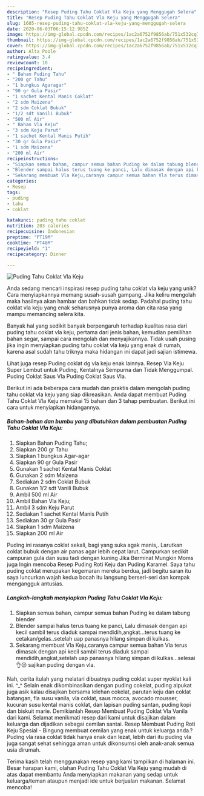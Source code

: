 ```yaml
---
description: "Resep Puding Tahu Coklat Vla Keju yang Menggugah Selera"
title: "Resep Puding Tahu Coklat Vla Keju yang Menggugah Selera"
slug: 1605-resep-puding-tahu-coklat-vla-keju-yang-menggugah-selera
date: 2020-06-03T06:15:12.985Z
image: https://img-global.cpcdn.com/recipes/1ac2a6752f9856ab/751x532cq70/puding-tahu-coklat-vla-keju-foto-resep-utama.jpg
thumbnail: https://img-global.cpcdn.com/recipes/1ac2a6752f9856ab/751x532cq70/puding-tahu-coklat-vla-keju-foto-resep-utama.jpg
cover: https://img-global.cpcdn.com/recipes/1ac2a6752f9856ab/751x532cq70/puding-tahu-coklat-vla-keju-foto-resep-utama.jpg
author: Alta Poole
ratingvalue: 3.4
reviewcount: 10
recipeingredient:
- " Bahan Puding Tahu"
- "200 gr Tahu"
- "1 bungkus Agaragar"
- "90 gr Gula Pasir"
- "1 sachet Kental Manis Coklat"
- "2 sdm Maizena"
- "2 sdm Coklat Bubuk"
- "1/2 sdt Vanili Bubuk"
- "500 ml Air"
- " Bahan Vla Keju"
- "3 sdm Keju Parut"
- "1 sachet Kental Manis Putih"
- "30 gr Gula Pasir"
- "1 sdm Maizena"
- "200 ml Air"
recipeinstructions:
- "Siapkan semua bahan, campur semua bahan Puding ke dalam tabung blender"
- "Blender sampai halus terus tuang ke panci, Lalu dimasak dengan api kecil sambil terus diaduk sampai mendidih,angkat...terus tuang ke cetakan/gelas..setelah uap panasnya hilang simpan di kulkas."
- "Sekarang membuat Vla Keju,caranya campur semua bahan Vla terus dimasak dengan api kecil sambil terus diaduk sampai mendidih,angkat,setelah uap panasnya hilang simpan di kulkas...selesai👌😉 sajikan puding dengan vla."
categories:
- Resep
tags:
- puding
- tahu
- coklat

katakunci: puding tahu coklat 
nutrition: 203 calories
recipecuisine: Indonesian
preptime: "PT19M"
cooktime: "PT48M"
recipeyield: "1"
recipecategory: Dinner

---
```



![Puding Tahu Coklat Vla Keju](https://img-global.cpcdn.com/recipes/1ac2a6752f9856ab/751x532cq70/puding-tahu-coklat-vla-keju-foto-resep-utama.jpg)

Anda sedang mencari inspirasi resep puding tahu coklat vla keju yang unik? Cara menyiapkannya memang susah-susah gampang. Jika keliru mengolah maka hasilnya akan hambar dan bahkan tidak sedap. Padahal puding tahu coklat vla keju yang enak seharusnya punya aroma dan cita rasa yang mampu memancing selera kita.

Banyak hal yang sedikit banyak berpengaruh terhadap kualitas rasa dari puding tahu coklat vla keju, pertama dari jenis bahan, kemudian pemilihan bahan segar, sampai cara mengolah dan menyajikannya. Tidak usah pusing jika ingin menyiapkan puding tahu coklat vla keju yang enak di rumah, karena asal sudah tahu triknya maka hidangan ini dapat jadi sajian istimewa.

Lihat juga resep Puding coklat dg vla keju enak lainnya. Resep Vla Keju Super Lembut untuk Puding, Kentalnya Sempurna dan Tidak Menggumpal. Puding Coklat Saus Vla Puding Coklat Saus Vla.


Berikut ini ada beberapa cara mudah dan praktis dalam mengolah puding tahu coklat vla keju yang siap dikreasikan. Anda dapat membuat Puding Tahu Coklat Vla Keju memakai 15 bahan dan 3 tahap pembuatan. Berikut ini cara untuk menyiapkan hidangannya.

<!--inarticleads1-->

##### Bahan-bahan dan bumbu yang dibutuhkan dalam pembuatan Puding Tahu Coklat Vla Keju:

1. Siapkan  Bahan Puding Tahu;
1. Siapkan 200 gr Tahu
1. Siapkan 1 bungkus Agar-agar
1. Siapkan 90 gr Gula Pasir
1. Gunakan 1 sachet Kental Manis Coklat
1. Gunakan 2 sdm Maizena
1. Sediakan 2 sdm Coklat Bubuk
1. Gunakan 1/2 sdt Vanili Bubuk
1. Ambil 500 ml Air
1. Ambil  Bahan Vla Keju;
1. Ambil 3 sdm Keju Parut
1. Sediakan 1 sachet Kental Manis Putih
1. Sediakan 30 gr Gula Pasir
1. Siapkan 1 sdm Maizena
1. Siapkan 200 ml Air


Puding ini rasanya coklat sekali, bagi yang suka agak manis,. Larutkan coklat bubuk dengan air panas agar lebih cepat larut. Campurkan sedikit campuran gula dan susu tadi dengan kuning Jika Berminat Mungkin Moms juga Ingin mencoba Resep Puding Roti Keju dan Puding Karamel. Saya tahu puding coklat merupakan kegemaran mereka berdua, jadi begitu saran itu saya luncurkan wajah kedua bocah itu langsung berseri-seri dan kompak mengangguk antusias. 

<!--inarticleads2-->

##### Langkah-langkah menyiapkan Puding Tahu Coklat Vla Keju:

1. Siapkan semua bahan, campur semua bahan Puding ke dalam tabung blender
1. Blender sampai halus terus tuang ke panci, Lalu dimasak dengan api kecil sambil terus diaduk sampai mendidih,angkat...terus tuang ke cetakan/gelas..setelah uap panasnya hilang simpan di kulkas.
1. Sekarang membuat Vla Keju,caranya campur semua bahan Vla terus dimasak dengan api kecil sambil terus diaduk sampai mendidih,angkat,setelah uap panasnya hilang simpan di kulkas...selesai👌😉 sajikan puding dengan vla.


Nah, cerita itulah yang melatari dibuatnya puding coklat super nyoklat kali ini. ^_^ Selain enak dikombinasikan dengan puding cokelat, puding alpukat juga asik kalau disajikan bersama lelehan cokelat, parutan keju dan coklat batangan, fla susu vanila, vla coklat, saus mocca, avocado mousser, kucuran susu kental manis coklat, dan lapisan puding santan, puding kopi dan biskuit marie. Demikianlah Resep Membuat Puding Coklat Vla Vanila dari kami. Selamat menikmati resep dari kami untuk disajikan dalam keluarga dan dijadikan sebagai cemilan santai. Resep Membuat Puding Roti Keju Spesial - Bingung membuat cemilan yang enak untuk keluarga anda.? Puding vla rasa coklat tidak hanya enak dan lezat, lebih dari itu puding vla juga sangat sehat sehingga aman untuk dikonsumsi oleh anak-anak semua usia dirumah. 

Terima kasih telah menggunakan resep yang kami tampilkan di halaman ini. Besar harapan kami, olahan Puding Tahu Coklat Vla Keju yang mudah di atas dapat membantu Anda menyiapkan makanan yang sedap untuk keluarga/teman ataupun menjadi ide untuk berjualan makanan. Selamat mencoba!
